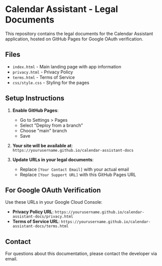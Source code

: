 # Calendar Assistant - Legal Documents

This repository contains the legal documents for the Calendar Assistant application, hosted on GitHub Pages for Google OAuth verification.

## Files

- `index.html` - Main landing page with app information
- `privacy.html` - Privacy Policy
- `terms.html` - Terms of Service
- `css/style.css` - Styling for the pages

## Setup Instructions

1. **Enable GitHub Pages**:
   - Go to Settings > Pages
   - Select "Deploy from a branch"
   - Choose "main" branch
   - Save

2. **Your site will be available at**:
   `https://yourusername.github.io/calendar-assistant-docs`

3. **Update URLs in your legal documents**:
   - Replace `[Your Contact Email]` with your actual email
   - Replace `[Your Support URL]` with this GitHub Pages URL

## For Google OAuth Verification

Use these URLs in your Google Cloud Console:

- **Privacy Policy URL**: `https://yourusername.github.io/calendar-assistant-docs/privacy.html`
- **Terms of Service URL**: `https://yourusername.github.io/calendar-assistant-docs/terms.html`

## Contact

For questions about this documentation, please contact the developer via email.
